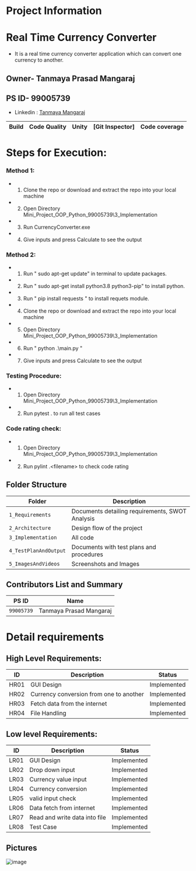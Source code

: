 # Project Information
# Real Time Currency Converter
* It is a real time currency converter application which can convert one currency to another. 

## Owner- Tanmaya Prasad Mangaraj
## PS ID- 99005739
* Linkedin : [Tanmaya Mangaraj](https://www.linkedin.com/in/tanmaya-prasad-mangaraj-8b6ba8183/)
 

Build | Code Quality | Unity | [Git Inspector]  | Code coverage
------|----------|-------|--------------|-------------


# Steps for Execution:
### Method 1:
* 1. Clone the repo or download and extract the repo into your local machine
* 2. Open Directory Mini_Project_OOP_Python_99005739\3_Implementation
* 3. Run CurrencyConverter.exe
* 4. Give inputs and press Calculate to see the output

### Method 2:
* 1. Run " sudo apt-get update" in terminal to update packages.
* 2. Run " sudo apt-get install python3.8 python3-pip" to install python.
* 3. Run " pip install requests " to install requets module.
* 4. Clone the repo or download and extract the repo into your local machine
* 5. Open Directory Mini_Project_OOP_Python_99005739\3_Implementation
* 6. Run " python .\main.py "
* 7. Give inputs and press Calculate to see the output

### Testing Procedure:
* 1. Open Directory Mini_Project_OOP_Python_99005739\3_Implementation
* 2. Run pytest . to run all test cases

### Code rating check:
* 1. Open Directory Mini_Project_OOP_Python_99005739\3_Implementation
* 2. Run pylint .\<filename> to check code rating

## Folder Structure
Folder             | Description
-------------------| --------------------------------------------------
`1_Requirements`   | Documents detailing requirements, SWOT Analysis
`2_Architecture`   | Design flow of the project
`3_Implementation` | All code 
`4_TestPlanAndOutput`      | Documents with test plans and procedures
`5_ImagesAndVideos`| Screenshots and Images

## Contributors List and Summary

PS ID |  Name   
-------|------------
`99005739` | Tanmaya Prasad Mangaraj    

# Detail requirements
## High Level Requirements:

| ID | Description | Status |
| --- | --- | --- |
| HR01 | GUI Design | Implemented |
| HR02 | Currency conversion from one to another | Implemented |
| HR03 | Fetch data from the internet | Implemented |
| HR04 | File Handling | Implemented |


##  Low level Requirements:

| ID | Description | Status |
| --- | --- | --- |
| LR01 | GUI Design |Implemented |
| LR02 | Drop down input | Implemented |
| LR03 | Currency value input | Implemented |
| LR04 | Currency conversion | Implemented |
| LR05 | valid input check | Implemented |
| LR06 | Data fetch from internet | Implemented |
| LR07 | Read and write data into file | Implemented |
| LR08 | Test Case | Implemented |

## Pictures

![image](https://github.com/tanmaya191/Mini_Project_OOP_Python_99005739blob/main/5_Images_and_videos/Capture1.png?raw=true)

